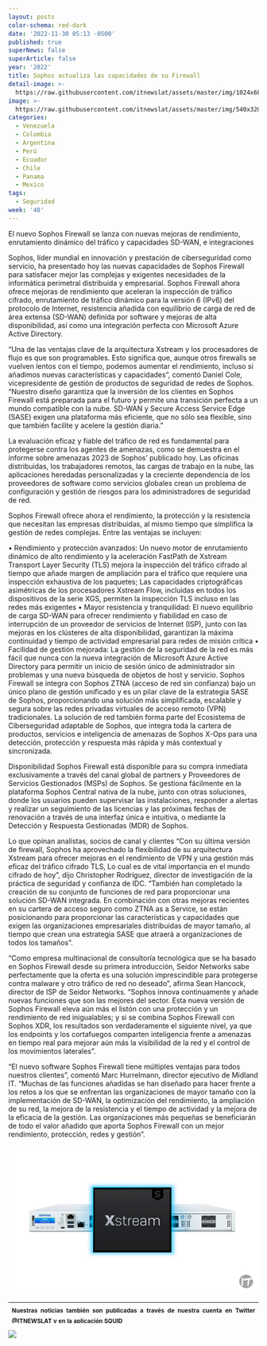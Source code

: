 ```yaml
---
layout: posts
color-schema: red-dark
date: '2022-11-30 05:13 -0500'
published: true
superNews: false
superArticle: false
year: '2022'
title: Sophos actualiza las capacidades de su Firewall
detail-image: >-
  https://raw.githubusercontent.com/itnewslat/assets/master/img/1024x680/sophos-xstream-g.jpg
image: >-
  https://raw.githubusercontent.com/itnewslat/assets/master/img/540x320/sophos-xstream-p.jpg
categories:
  - Venezuela
  - Colombia
  - Argentina
  - Perú
  - Ecuador
  - Chile
  - Panama
  - Mexico
tags:
  - Seguridad
week: '48'
---
```

El nuevo Sophos Firewall se lanza con nuevas mejoras de rendimiento, enrutamiento dinámico del tráfico y capacidades SD-WAN, e integraciones

Sophos, líder mundial en innovación y prestación de ciberseguridad como servicio, ha presentado hoy las nuevas capacidades de Sophos Firewall para satisfacer mejor las complejas y exigentes necesidades de la informática perimetral distribuida y empresarial. Sophos Firewall ahora ofrece mejoras de rendimiento que aceleran la inspección de tráfico cifrado, enrutamiento de tráfico dinámico para la versión 6 (IPv6) del protocolo de Internet, resistencia añadida con equilibrio de carga de red de área extensa (SD-WAN) definida por software y mejoras de alta disponibilidad, así como una integración perfecta con Microsoft Azure Active Directory.
 
“Una de las ventajas clave de la arquitectura Xstream y los procesadores de flujo es que son programables. Esto significa que, aunque otros firewalls se vuelven lentos con el tiempo, podemos aumentar el rendimiento, incluso si añadimos nuevas características y capacidades”, comentó Daniel Cole, vicepresidente de gestión de productos de seguridad de redes de Sophos. “Nuestro diseño garantiza que la inversión de los clientes en Sophos Firewall está preparada para el futuro y permite una transición perfecta a un mundo compatible con la nube. SD-WAN y Secure Access Service Edge (SASE) exigen una plataforma más eficiente, que no sólo sea flexible, sino que también facilite y acelere la gestión diaria.”
 
La evaluación eficaz y fiable del tráfico de red es fundamental para protegerse contra los agentes de amenazas, como se demuestra en el informe sobre amenazas  2023 de Sophos’ publicado hoy. Las oficinas distribuidas, los trabajadores remotos, las cargas de trabajo en la nube, las aplicaciones heredadas personalizadas y la creciente dependencia de los proveedores de software como servicios globales crean un problema de configuración y gestión de riesgos para los administradores de seguridad de red.
 
Sophos Firewall ofrece ahora el rendimiento, la protección y la resistencia que necesitan las empresas distribuidas, al mismo tiempo que simplifica la gestión de redes complejas. Entre las ventajas se incluyen:
 
• Rendimiento y protección avanzados: Un nuevo motor de enrutamiento dinámico de alto rendimiento y la aceleración FastPath de Xstream Transport Layer Security (TLS) mejora la inspección del tráfico cifrado al tiempo que añade margen de ampliación para el tráfico que requiere una inspección exhaustiva de los paquetes; Las capacidades criptográficas asimétricas de los procesadores Xstream Flow, incluidas en todos los dispositivos de la serie XGS, permiten la inspección TLS incluso en las redes más exigentes
• Mayor resistencia y tranquilidad: El nuevo equilibrio de carga SD-WAN  para ofrecer rendimiento y fiabilidad en caso de interrupción de un proveedor de servicios de Internet (ISP), junto con las mejoras en los clústeres de alta disponibilidad, garantizan la máxima continuidad y tiempo de actividad empresarial para redes de misión crítica
• Facilidad de gestión mejorada: La gestión de la seguridad de la red es más fácil que nunca con la nueva integración de Microsoft Azure Active Directory para permitir un inicio de sesión único de administrador sin problemas y una nueva búsqueda de objetos de host y servicio.
Sophos Firewall se integra con Sophos ZTNA (acceso de red sin confianza) bajo un único plano de gestión unificado y es un pilar clave de la estrategia SASE de Sophos, proporcionando una solución más simplificada, escalable y segura sobre las redes privadas virtuales de acceso remoto (VPN) tradicionales. La solución de red también forma parte del  Ecosistema de Ciberseguridad adaptable de Sophos, que integra toda la cartera de productos, servicios e inteligencia de amenazas de Sophos X-Ops para una detección, protección y respuesta más rápida y más contextual y sincronizada.
 
Disponibilidad
Sophos Firewall está disponible para su compra inmediata exclusivamente a través del canal global de partners y  Proveedores de Servicios Gestionados (MSPs) de Sophos. Se gestiona fácilmente en la plataforma Sophos Central nativa de la nube, junto con otras soluciones, donde los usuarios pueden supervisar las instalaciones, responder a alertas y realizar un seguimiento de las licencias y las próximas fechas de renovación a través de una interfaz única e intuitiva, o mediante la Detección y Respuesta Gestionadas (MDR) de Sophos.
 
Lo que opinan analistas, socios de canal y clientes
“Con su última versión de firewall, Sophos ha aprovechado la flexibilidad de su arquitectura Xstream para ofrecer mejoras en el rendimiento de VPN y una gestión más eficaz del tráfico cifrado TLS, Lo cual es de vital importancia en el mundo cifrado de hoy”, dijo Christopher Rodríguez, director de investigación de la práctica de seguridad y confianza de IDC. “También han completado la creación de su conjunto de funciones de red para proporcionar una solución SD-WAN integrada. En combinación con otras mejoras recientes en su cartera de acceso seguro como ZTNA as a Service, se están posicionando para proporcionar las características y capacidades que exigen las organizaciones empresariales distribuidas de mayor tamaño, al tiempo que crean una estrategia SASE que atraerá a organizaciones de todos los tamaños”.
 
“Como empresa multinacional de consultoría tecnológica que se ha basado en Sophos Firewall desde su primera introducción, Seidor Networks sabe perfectamente que la oferta es una solución imprescindible para protegerse contra malware y otro tráfico de red no deseado”, afirma Sean Hancock, director de ISP de Seidor Networks. “Sophos innova continuamente y añade nuevas funciones que son las mejores del sector. Esta nueva versión de Sophos Firewall eleva aún más el listón con una protección y un rendimiento de red inigualables; y si se combina Sophos Firewall con Sophos XDR, los resultados son verdaderamente el siguiente nivel, ya que los endpoints y los cortafuegos comparten inteligencia frente a amenazas en tiempo real para mejorar aún más la visibilidad de la red y el control de los movimientos laterales”.
 
“El nuevo software Sophos Firewall tiene múltiples ventajas para todos nuestros clientes”, comentó Marc Hurrelmann, director ejecutivo de Midland IT. “Muchas de las funciones añadidas se han diseñado para hacer frente a los retos a los que se enfrentan las organizaciones de mayor tamaño con la implementación de SD-WAN, la optimización del rendimiento, la ampliación de su red, la mejora de la resistencia y el tiempo de actividad y la mejora de la eficacia de la gestión. Las organizaciones más pequeñas se beneficiarán de todo el valor añadido que aporta Sophos Firewall con un mejor rendimiento, protección, redes y gestión”.

![](https://raw.githubusercontent.com/itnewslat/assets/master/img/540x320/sophos-xstream-p.jpg)

<table style="height: 42px;" width="569">
<tbody>
<tr>
<td style="text-align: justify;"><sub><strong>Nuestras noticias también son publicadas a través de nuestra cuenta en Twitter <a href="https://twitter.com/itnewslat?lang=es">@ITNEWSLAT</a> y en la aplicación <a href="https://squidapp.co/en/">SQUID</a></strong></sub></td>
</tr>
</tbody>
</table>

<img src="https://tracker.metricool.com/c3po.jpg?hash=56f88a41e39ab42c063cc51676587a04"/>